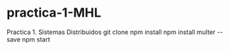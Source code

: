 # practica-1-MHL
Practica 1. Sistemas Distribuidos
git clone
npm install
npm install multer --save
npm start
